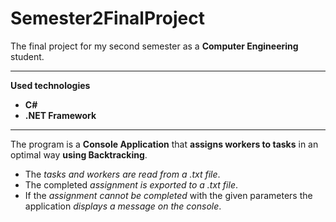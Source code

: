 # Semester2FinalProject

The final project for my second semester as a **Computer Engineering** student.

---

**Used technologies**
 - **C#**
 - **.NET Framework**

---

The program is a **Console Application** that **assigns workers to tasks** in an optimal way **using Backtracking**. 
- The *tasks and workers are read from a .txt file*.
- The completed *assignment is exported to a .txt file*.
- If the *assignment cannot be completed* with the given parameters the application *displays a message on the console*.
